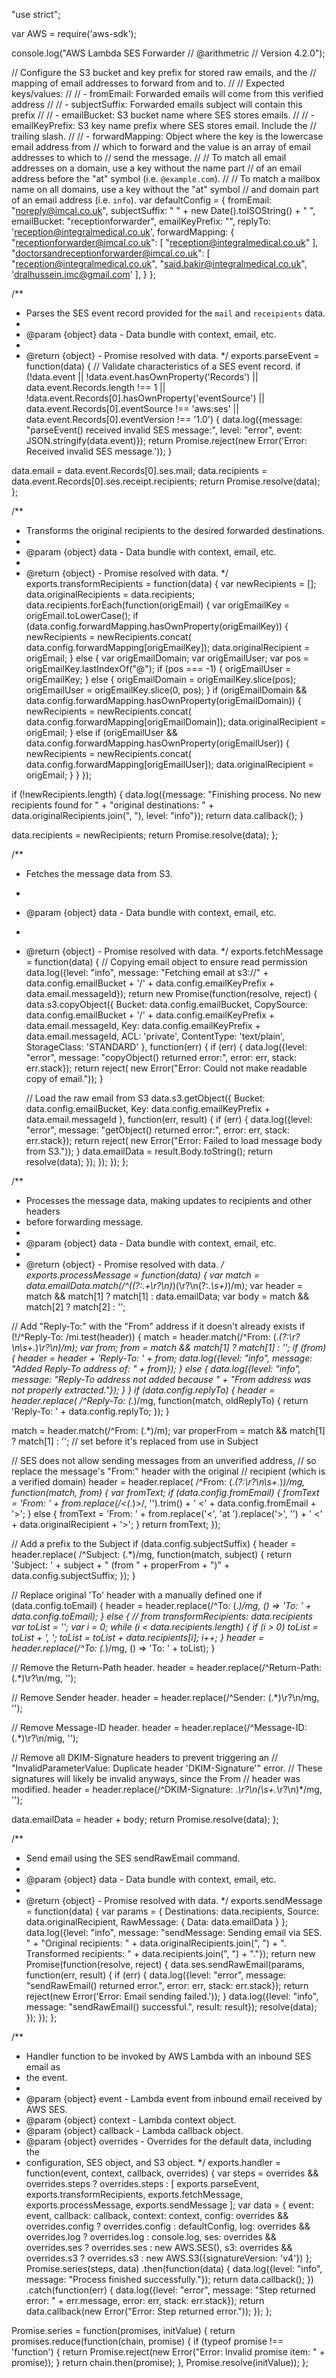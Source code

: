 "use strict";

var AWS = require('aws-sdk');

console.log("AWS Lambda SES Forwarder // @arithmetric // Version 4.2.0");

// Configure the S3 bucket and key prefix for stored raw emails, and the
// mapping of email addresses to forward from and to.
//
// Expected keys/values:
//
// - fromEmail: Forwarded emails will come from this verified address
//
// - subjectSuffix: Forwarded emails subject will contain this prefix
//
// - emailBucket: S3 bucket name where SES stores emails.
//
// - emailKeyPrefix: S3 key name prefix where SES stores email. Include the
//   trailing slash.
//
// - forwardMapping: Object where the key is the lowercase email address from
//   which to forward and the value is an array of email addresses to which to
//   send the message.
//
//   To match all email addresses on a domain, use a key without the name part
//   of an email address before the "at" symbol (i.e. `@example.com`).
//
//   To match a mailbox name on all domains, use a key without the "at" symbol
//   and domain part of an email address (i.e. `info`).
var defaultConfig = {
  fromEmail: "noreply@imcal.co.uk",
  subjectSuffix: " " + new Date().toISOString() + " ",
  emailBucket: "receptionforwarder",
  emailKeyPrefix: "",
  replyTo: 'reception@integralmedical.co.uk',
  forwardMapping: {
    "receptionforwarder@imcal.co.uk": [
      "reception@integralmedical.co.uk"
    ],
    "doctorsandreceptionforwarder@imcal.co.uk": [
      "reception@integralmedical.co.uk",
      "said.bakir@integralmedical.co.uk",
      'dralhussein.imc@gmail.com'
    ],
  }
};

/**
 * Parses the SES event record provided for the `mail` and `receipients` data.
 *
 * @param {object} data - Data bundle with context, email, etc.
 *
 * @return {object} - Promise resolved with data.
 */
exports.parseEvent = function(data) {
  // Validate characteristics of a SES event record.
  if (!data.event ||
      !data.event.hasOwnProperty('Records') ||
      data.event.Records.length !== 1 ||
      !data.event.Records[0].hasOwnProperty('eventSource') ||
      data.event.Records[0].eventSource !== 'aws:ses' ||
      data.event.Records[0].eventVersion !== '1.0') {
    data.log({message: "parseEvent() received invalid SES message:",
      level: "error", event: JSON.stringify(data.event)});
    return Promise.reject(new Error('Error: Received invalid SES message.'));
  }

  data.email = data.event.Records[0].ses.mail;
  data.recipients = data.event.Records[0].ses.receipt.recipients;
  return Promise.resolve(data);
};

/**
 * Transforms the original recipients to the desired forwarded destinations.
 *
 * @param {object} data - Data bundle with context, email, etc.
 *
 * @return {object} - Promise resolved with data.
 */
exports.transformRecipients = function(data) {
  var newRecipients = [];
  data.originalRecipients = data.recipients;
  data.recipients.forEach(function(origEmail) {
    var origEmailKey = origEmail.toLowerCase();
    if (data.config.forwardMapping.hasOwnProperty(origEmailKey)) {
      newRecipients = newRecipients.concat(
        data.config.forwardMapping[origEmailKey]);
      data.originalRecipient = origEmail;
    } else {
      var origEmailDomain;
      var origEmailUser;
      var pos = origEmailKey.lastIndexOf("@");
      if (pos === -1) {
        origEmailUser = origEmailKey;
      } else {
        origEmailDomain = origEmailKey.slice(pos);
        origEmailUser = origEmailKey.slice(0, pos);
      }
      if (origEmailDomain &&
          data.config.forwardMapping.hasOwnProperty(origEmailDomain)) {
        newRecipients = newRecipients.concat(
          data.config.forwardMapping[origEmailDomain]);
        data.originalRecipient = origEmail;
      } else if (origEmailUser &&
        data.config.forwardMapping.hasOwnProperty(origEmailUser)) {
        newRecipients = newRecipients.concat(
          data.config.forwardMapping[origEmailUser]);
        data.originalRecipient = origEmail;
      }
    }
  });

  if (!newRecipients.length) {
    data.log({message: "Finishing process. No new recipients found for " +
      "original destinations: " + data.originalRecipients.join(", "),
      level: "info"});
    return data.callback();
  }

  data.recipients = newRecipients;
  return Promise.resolve(data);
};

/**
 * Fetches the message data from S3.
 *
 * @param {object} data - Data bundle with context, email, etc.
 *
 * @return {object} - Promise resolved with data.
 */
exports.fetchMessage = function(data) {
  // Copying email object to ensure read permission
  data.log({level: "info", message: "Fetching email at s3://" +
    data.config.emailBucket + '/' + data.config.emailKeyPrefix +
    data.email.messageId});
  return new Promise(function(resolve, reject) {
    data.s3.copyObject({
      Bucket: data.config.emailBucket,
      CopySource: data.config.emailBucket + '/' + data.config.emailKeyPrefix +
        data.email.messageId,
      Key: data.config.emailKeyPrefix + data.email.messageId,
      ACL: 'private',
      ContentType: 'text/plain',
      StorageClass: 'STANDARD'
    }, function(err) {
      if (err) {
        data.log({level: "error", message: "copyObject() returned error:",
          error: err, stack: err.stack});
        return reject(
          new Error("Error: Could not make readable copy of email."));
      }

      // Load the raw email from S3
      data.s3.getObject({
        Bucket: data.config.emailBucket,
        Key: data.config.emailKeyPrefix + data.email.messageId
      }, function(err, result) {
        if (err) {
          data.log({level: "error", message: "getObject() returned error:",
            error: err, stack: err.stack});
          return reject(
            new Error("Error: Failed to load message body from S3."));
        }
        data.emailData = result.Body.toString();
        return resolve(data);
      });
    });
  });
};

/**
 * Processes the message data, making updates to recipients and other headers
 * before forwarding message.
 *
 * @param {object} data - Data bundle with context, email, etc.
 *
 * @return {object} - Promise resolved with data.
 */
exports.processMessage = function(data) {
  var match = data.emailData.match(/^((?:.+\r?\n)*)(\r?\n(?:.*\s+)*)/m);
  var header = match && match[1] ? match[1] : data.emailData;
  var body = match && match[2] ? match[2] : '';


  // Add "Reply-To:" with the "From" address if it doesn't already exists
  if (!/^Reply-To: /mi.test(header)) {
    match = header.match(/^From: (.*(?:\r?\n\s+.*)*\r?\n)/m);
    var from;
    from = match && match[1] ? match[1] : '';
    if (from) {
      header = header + 'Reply-To: ' + from;
      data.log({level: "info", message: "Added Reply-To address of: " + from});
    } else {
      data.log({level: "info", message: "Reply-To address not added because " +
       "From address was not properly extracted."});
    }
  }
  if (data.config.replyTo) {
    header = header.replace(
      /^Reply-To: (.*)/mg,
      function(match, oldReplyTo) {
        return 'Reply-To: ' + data.config.replyTo;
      });
  }

  match = header.match(/^From: (.*)/m);
  var properFrom = match && match[1] ? match[1] : ''; // set before it's replaced from use in Subject


  // SES does not allow sending messages from an unverified address,
  // so replace the message's "From:" header with the original
  // recipient (which is a verified domain)
  header = header.replace(
    /^From: (.*(?:\r?\n\s+.*)*)/mg,
    function(match, from) {
      var fromText;
      if (data.config.fromEmail) {
        fromText = 'From: ' + from.replace(/<(.*)>/, '').trim() +
        ' <' + data.config.fromEmail + '>';
      } else {
        fromText = 'From: ' + from.replace('<', 'at ').replace('>', '') +
        ' <' + data.originalRecipient + '>';
      }
      return fromText;
    });


  // Add a prefix to the Subject
  if (data.config.subjectSuffix) {
    header = header.replace(
      /^Subject: (.*)/mg,
      function(match, subject) {
        return 'Subject: ' + subject + " (from " + properFrom + ")" + data.config.subjectSuffix;
      });
  }

  // Replace original 'To' header with a manually defined one
  if (data.config.toEmail) {
    header = header.replace(/^To: (.*)/mg, () => 'To: ' + data.config.toEmail);
  } else {
    // from transformRecipients: data.recipients
    var toList = '';
    var i = 0;
    while (i < data.recipients.length) {
      if (i > 0) toList = toList + ', ';
      toList = toList + data.recipients[i];
      i++;
    }
    header = header.replace(/^To: (.*)/mg, () => 'To: ' + toList);
  }

  // Remove the Return-Path header.
  header = header.replace(/^Return-Path: (.*)\r?\n/mg, '');

  // Remove Sender header.
  header = header.replace(/^Sender: (.*)\r?\n/mg, '');

  // Remove Message-ID header.
  header = header.replace(/^Message-ID: (.*)\r?\n/mig, '');

  // Remove all DKIM-Signature headers to prevent triggering an
  // "InvalidParameterValue: Duplicate header 'DKIM-Signature'" error.
  // These signatures will likely be invalid anyways, since the From
  // header was modified.
  header = header.replace(/^DKIM-Signature: .*\r?\n(\s+.*\r?\n)*/mg, '');

  data.emailData = header + body;
  return Promise.resolve(data);
};

/**
 * Send email using the SES sendRawEmail command.
 *
 * @param {object} data - Data bundle with context, email, etc.
 *
 * @return {object} - Promise resolved with data.
 */
exports.sendMessage = function(data) {
  var params = {
    Destinations: data.recipients,
    Source: data.originalRecipient,
    RawMessage: {
      Data: data.emailData
    }
  };
  data.log({level: "info", message: "sendMessage: Sending email via SES. " +
    "Original recipients: " + data.originalRecipients.join(", ") +
    ". Transformed recipients: " + data.recipients.join(", ") + "."});
  return new Promise(function(resolve, reject) {
    data.ses.sendRawEmail(params, function(err, result) {
      if (err) {
        data.log({level: "error", message: "sendRawEmail() returned error.",
          error: err, stack: err.stack});
        return reject(new Error('Error: Email sending failed.'));
      }
      data.log({level: "info", message: "sendRawEmail() successful.",
        result: result});
      resolve(data);
    });
  });
};

/**
 * Handler function to be invoked by AWS Lambda with an inbound SES email as
 * the event.
 *
 * @param {object} event - Lambda event from inbound email received by AWS SES.
 * @param {object} context - Lambda context object.
 * @param {object} callback - Lambda callback object.
 * @param {object} overrides - Overrides for the default data, including the
 * configuration, SES object, and S3 object.
 */
exports.handler = function(event, context, callback, overrides) {
  var steps = overrides && overrides.steps ? overrides.steps :
  [
    exports.parseEvent,
    exports.transformRecipients,
    exports.fetchMessage,
    exports.processMessage,
    exports.sendMessage
  ];
  var data = {
    event: event,
    callback: callback,
    context: context,
    config: overrides && overrides.config ? overrides.config : defaultConfig,
    log: overrides && overrides.log ? overrides.log : console.log,
    ses: overrides && overrides.ses ? overrides.ses : new AWS.SES(),
    s3: overrides && overrides.s3 ?
      overrides.s3 : new AWS.S3({signatureVersion: 'v4'})
  };
  Promise.series(steps, data)
    .then(function(data) {
      data.log({level: "info", message: "Process finished successfully."});
      return data.callback();
    })
    .catch(function(err) {
      data.log({level: "error", message: "Step returned error: " + err.message,
        error: err, stack: err.stack});
      return data.callback(new Error("Error: Step returned error."));
    });
};

Promise.series = function(promises, initValue) {
  return promises.reduce(function(chain, promise) {
    if (typeof promise !== 'function') {
      return Promise.reject(new Error("Error: Invalid promise item: " +
        promise));
    }
    return chain.then(promise);
  }, Promise.resolve(initValue));
};
